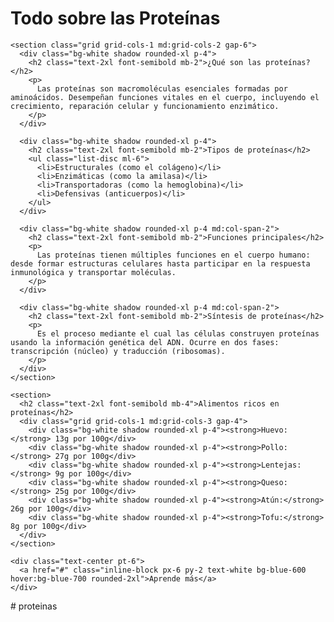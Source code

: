 <!DOCTYPE html>
<html lang="es">
<head>
  <meta charset="UTF-8" />
  <meta name="viewport" content="width=device-width, initial-scale=1.0"/>
  <title>Todo sobre las Proteínas</title>
  <link href="https://cdn.jsdelivr.net/npm/tailwindcss@2.2.19/dist/tailwind.min.css" rel="stylesheet">
</head>
<body class="bg-gray-50 text-gray-800">
  <div class="p-6 max-w-5xl mx-auto space-y-8">
    <h1 class="text-4xl font-bold text-center">Todo sobre las Proteínas</h1>

    <section class="grid grid-cols-1 md:grid-cols-2 gap-6">
      <div class="bg-white shadow rounded-xl p-4">
        <h2 class="text-2xl font-semibold mb-2">¿Qué son las proteínas?</h2>
        <p>
          Las proteínas son macromoléculas esenciales formadas por aminoácidos. Desempeñan funciones vitales en el cuerpo, incluyendo el crecimiento, reparación celular y funcionamiento enzimático.
        </p>
      </div>

      <div class="bg-white shadow rounded-xl p-4">
        <h2 class="text-2xl font-semibold mb-2">Tipos de proteínas</h2>
        <ul class="list-disc ml-6">
          <li>Estructurales (como el colágeno)</li>
          <li>Enzimáticas (como la amilasa)</li>
          <li>Transportadoras (como la hemoglobina)</li>
          <li>Defensivas (anticuerpos)</li>
        </ul>
      </div>

      <div class="bg-white shadow rounded-xl p-4 md:col-span-2">
        <h2 class="text-2xl font-semibold mb-2">Funciones principales</h2>
        <p>
          Las proteínas tienen múltiples funciones en el cuerpo humano: desde formar estructuras celulares hasta participar en la respuesta inmunológica y transportar moléculas.
        </p>
      </div>

      <div class="bg-white shadow rounded-xl p-4 md:col-span-2">
        <h2 class="text-2xl font-semibold mb-2">Síntesis de proteínas</h2>
        <p>
          Es el proceso mediante el cual las células construyen proteínas usando la información genética del ADN. Ocurre en dos fases: transcripción (núcleo) y traducción (ribosomas).
        </p>
      </div>
    </section>

    <section>
      <h2 class="text-2xl font-semibold mb-4">Alimentos ricos en proteínas</h2>
      <div class="grid grid-cols-1 md:grid-cols-3 gap-4">
        <div class="bg-white shadow rounded-xl p-4"><strong>Huevo:</strong> 13g por 100g</div>
        <div class="bg-white shadow rounded-xl p-4"><strong>Pollo:</strong> 27g por 100g</div>
        <div class="bg-white shadow rounded-xl p-4"><strong>Lentejas:</strong> 9g por 100g</div>
        <div class="bg-white shadow rounded-xl p-4"><strong>Queso:</strong> 25g por 100g</div>
        <div class="bg-white shadow rounded-xl p-4"><strong>Atún:</strong> 26g por 100g</div>
        <div class="bg-white shadow rounded-xl p-4"><strong>Tofu:</strong> 8g por 100g</div>
      </div>
    </section>

    <div class="text-center pt-6">
      <a href="#" class="inline-block px-6 py-2 text-white bg-blue-600 hover:bg-blue-700 rounded-2xl">Aprende más</a>
    </div>
  </div>
</body>
</html>
# proteinas
